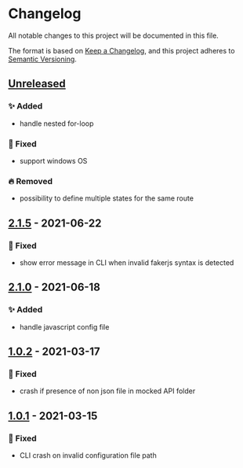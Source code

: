 # Changelog
All notable changes to this project will be documented in this file.

The format is based on [Keep a Changelog](https://keepachangelog.com/en/1.0.0/),
and this project adheres to [Semantic Versioning](https://semver.org/spec/v2.0.0.html).

## [Unreleased]
### ✨ Added
- handle nested for-loop

### 🐛 Fixed
- support windows OS

### 🔥 Removed
- possibility to define multiple states for the same route

## [2.1.5] - 2021-06-22
### 🐛 Fixed
- show error message in CLI when invalid fakerjs syntax is detected

## [2.1.0] - 2021-06-18
### ✨ Added
- handle javascript config file


## [1.0.2] - 2021-03-17
### 🐛 Fixed
- crash if presence of non json file in mocked API folder

## [1.0.1] - 2021-03-15
### 🐛 Fixed
- CLI crash on invalid configuration file path


[Unreleased]: ./compare/v2.1.5...HEAD
[2.1.5]: ./releases/tag/v2.1.5
[2.1.0]: ./releases/tag/v2.1.0
[1.0.2]: ./releases/tag/v1.0.2
[1.0.1]: ./releases/tag/v1.0.1
